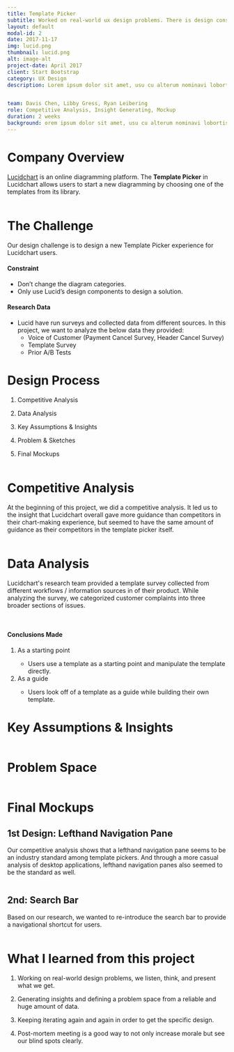 ```yaml
---
title: Template Picker
subtitle: Worked on real-world ux design problems. There is design constraints on this project.
layout: default
modal-id: 2
date: 2017-11-17
img: lucid.png
thumbnail: lucid.png
alt: image-alt
project-date: April 2017
client: Start Bootstrap
category: UX Design
description: Lorem ipsum dolor sit amet, usu cu alterum nominavi lobortis. At duo novum diceret. Tantas apeirian vix et, usu sanctus postulant inciderint ut, populo diceret necessitatibus in vim. Cu eum dicam feugiat noluisse.


team: Davis Chen, Libby Gress, Ryan Leibering
role: Competitive Analysis, Insight Generating, Mockup
duration: 2 weeks
background: orem ipsum dolor sit amet, usu cu alterum nominavi lobortis. At duo novum diceret. Tantas apeirian vix et, usu sanctus postulant inciderint ut, populo diceret necessitatibus in
---
```

<div class="row"> <!-- eternal structure: row col-xl-12 modal-body 1 *edit bg color here*-->
<div class="col-xl-12"> <!-- eternal structure: row col-xl-12 modal-body 2-->
<div class="modal-body"> <!-- eternal structure: row col-xl-12 modal-body 3-->
    <!-- post content start-->
    <div class="container">
    <div class="row text-left text-general">
        <div class="col-lg-12">
          <h1 class="service-heading">Company Overview</h1>
          <p><a href="https://www.lucidchart.com" target="_blank">Lucidchart</a> is an online diagramming platform. The <strong>Template Picker</strong> in Lucidchart allows users to start a new diagramming by choosing one of the templates from its library.</p>
        </div>
        <div class="col-lg-12">
            <span >
            <img class="img-responsive center-block" src="img/portfolio/tp-a/tp-bg.png" alt="">
            </span>
        </div>
        <div class="col-lg-12">
            <h1 class="service-heading">The Challenge</h1>
            <p>Our design challenge is to design a new Template Picker experience for Lucidchart users.</p>
            <h4 class="service-heading">Constraint</h4>
            <ul>
                <li>Don’t change the diagram categories.</li>
                <li>Only use Lucid’s design components to design a solution.</li>
            </ul>
            <h4 class="service-heading">Research Data</h4>
            <ul>
                <li>Lucid have run surveys and collected data from different sources. In this project, we want to analyze the below data they provided:
                    <ul>
                        <li>Voice of Customer (Payment Cancel Survey, Header Cancel Survey)</li>
                        <li>Template Survey</li>
                        <li>Prior A/B Tests</li>
                    </ul>
                </li>
            </ul>
        </div>
    </div>
    <div class="div-line"></div>
    </div> <!-- container -->
    <!-- post content end-->
</div> <!-- eternal structure: row col-xl-12 modal-body 4-->
</div> <!-- eternal structure: row col-xl-12 modal-body 5-->
</div>

<div class="row bg-light-gray"> <!-- eternal structure: row col-xl-12 modal-body 1 *edit bg color here*-->
<div class="col-xl-12"> <!-- eternal structure: row col-xl-12 modal-body 2-->
<div class="modal-body"> <!-- eternal structure: row col-xl-12 modal-body 3-->
    <!-- post content start-->
    <div class="container">
    <div class="div-line"></div>
    <div class="row text-left text-general">
        <div class="col-lg-6 col-md-7 col-sm-7">
            <h1 class="service-heading">Design Process</h1>
            <ol>
                <li><p>Competitive Analysis</p></li>
                <li><p>Data Analysis</p></li>
                <li><p>Key Assumptions & Insights</p></li>
                <li><p>Problem & Sketches</p></li>
                <li><p>Final Mockups</p></li>
            </ol>
        </div>
        <div class="col-lg-6 col-md-5 col-sm-5">
            <span >
            <a href="img/portfolio/tp-a/tp-problem.png" target="_blank"><img class="img-responsive center-block" src="img/portfolio/tp-a/tp-problem.png" alt=""></a>
            </span>
        </div>
    </div>
    <div class="div-line"></div>
    </div> <!-- container -->
    <!-- post content end-->
</div> <!-- eternal structure: row col-xl-12 modal-body 4-->
</div> <!-- eternal structure: row col-xl-12 modal-body 5-->
</div>

<div class="row"> <!-- eternal structure: row col-xl-12 modal-body 1 *edit bg color here*-->
<div class="col-xl-12"> <!-- eternal structure: row col-xl-12 modal-body 2-->
<div class="modal-body"> <!-- eternal structure: row col-xl-12 modal-body 3-->
    <!-- post content start-->
    <div class="container">
    <div class="div-line"></div>
    <div class="row text-left text-general">
      <div class="col-lg-1"></div>
      <div class="col-lg-10 tp-card">
        <h1 class="service-heading">Competitive Analysis</h1>
        <p>At the beginning of this project, we did a competitive analysis. It led us to the insight that Lucidchart overall gave more guidance than competitors in their chart-making experience, but seemed to have the same amount of guidance as their competitors in the template picker itself.</p>
        <span>
            <a href="img/portfolio/tp-a/tp-competitive.png" target="_blank"><img class="img-responsive center-block" src="img/portfolio/tp-a/tp-competitive.png" alt=""></a>
            </span>
      </div>
      <div class="col-lg-1"></div>
    </div>
    <div class="div-line"></div>
    <div class="row text-left text-general">
      <div class="col-lg-1"></div>
      <div class="col-lg-10 tp-card">
        <h1 class="service-heading">Data Analysis</h1>
        <p>Lucidchart's research team provided a template survey collected from different workflows / information sources in of their product. While analyzing the survey, we categorized customer complaints into three broader sections of issues.</p>
        <span>
        <a href="img/portfolio/tp-a/tp-ana.png" target="_blank"><img class="img-responsive center-block" src="img/portfolio/tp-a/tp-ana.png" alt=""></a>
        </span>
        <span>
        <a href="img/portfolio/tp-a/tp-pie-chart.png" target="_blank"><img class="img-responsive center-block" src="img/portfolio/tp-a/tp-pie-chart.png" alt=""></a>
        </span>
        <h4 class="service-heading">Conclusions Made</h4>
            <ol>
                <li>As a starting point</li>
                    <ul><li>Users use a template as a starting point and manipulate the template directly.</li></ul>
                <li>As a guide</li>
                    <ul><li>Users look off of a template as a guide while building their own template.</li></ul>
            </ol>
      </div>
      <div class="col-lg-1"></div>
    </div>
    <div class="div-line"></div>
    <div class="row text-left text-general">
      <div class="col-lg-1"></div>
      <div class="col-lg-10 tp-card">
        <h1 class="service-heading">Key Assumptions & Insights</h1>
        <span>
            <a href="img/portfolio/tp-a/tp-insights.png" target="_blank"><img class="img-responsive center-block" src="img/portfolio/tp-a/tp-insights.png" alt=""></a>
            </span>
      </div>
      <div class="col-lg-1"></div>
    </div>
    <div class="div-line"></div>
    <div class="row text-left text-general">
      <div class="col-lg-1"></div>
      <div class="col-lg-10 tp-card">
        <h1 class="service-heading">Problem Space</h1>
        <span>
            <a href="img/portfolio/tp-a/tp-ps.png" target="_blank"><img class="img-responsive center-block" src="img/portfolio/tp-a/tp-ps.png" alt=""></a>
            </span>
      </div>
      <div class="col-lg-1"></div>
    </div>
    <div class="div-line"></div>
    </div> <!-- container -->
    <!-- post content end-->
</div> <!-- eternal structure: row col-xl-12 modal-body 4-->
</div> <!-- eternal structure: row col-xl-12 modal-body 5-->
</div>

<div class="row"> <!-- eternal structure: row col-xl-12 modal-body 1 *edit bg color here*-->
<div class="col-xl-12"> <!-- eternal structure: row col-xl-12 modal-body 2-->
<div class="modal-body"> <!-- eternal structure: row col-xl-12 modal-body 3-->
    <!-- post content start-->
    <div class="container">
    <div class="row text-left text-general">
        <div class="col-lg-12">
            <h1 class="service-heading">Final Mockups</h1>
        </div>
    </div>
    <div class="row text-left text-general">
        <div class="col-lg-12">
          <h2 class="service-heading">1st Design: Lefthand Navigation Pane</h2>
          <p>Our competitive analysis shows that a lefthand navigation pane seems to be an industry standard among template pickers. And through a more casual analysis of desktop applications, lefthand navigation panes also seemed to be the standard as well.</p>
        </div>
        <div class="col-lg-12">
            <span >
            <a href="img/portfolio/tp-a/tp-1stdesign.png" target="_blank"><img class="img-responsive center-block" src="img/portfolio/tp-a/tp-1stdesign.png" alt=""></a>
            </span>
        </div>
        <div class="col-lg-12">
            <h2 class="service-heading">2nd: Search Bar</h2>
            <p>Based on our research, we wanted to re-introduce the search bar to provide a navigational shortcut for users.</p>
        </div>
        <div class="col-lg-12">
            <span >
            <a href="img/portfolio/tp-a/tp-2nddesign.png" target="_blank"><img class="img-responsive center-block" src="img/portfolio/tp-a/tp-2nddesign.png" alt=""></a>
            </span>
        </div>
    </div>
    <div class="div-line"></div>
    </div> <!-- container -->
    <!-- post content end-->
</div> <!-- eternal structure: row col-xl-12 modal-body 4-->
</div> <!-- eternal structure: row col-xl-12 modal-body 5-->
</div>

<div class="row bg-light-gray"> <!-- eternal structure: row col-xl-12 modal-body 1 *edit bg color here*-->
<div class="col-xl-12"> <!-- eternal structure: row col-xl-12 modal-body 2-->
<div class="modal-body"> <!-- eternal structure: row col-xl-12 modal-body 3-->
    <!-- post content start-->
    <div class="container">
    <div class="div-line"></div>
    <div class="row text-left text-general">
        <div class="col-lg-12">
        <h1 class="service-heading">What I learned from this project</h1>
        <ol>
            <li><p>Working on real-world design problems, we listen, think, and present what we get.</p></li>
            <li><p>Generating insights and defining a problem space from a reliable and huge amount of data.</p></li>
            <li><p>Keeping iterating again and again in order to get the specific design.</p></li>
            <li><p>Post-mortem meeting is a good way to not only increase morale but see our blind spots clearly.</p></li>
        </ol>
        </div>
    </div>
    <div class="div-line"></div>
    </div> <!-- container -->
    <!-- post content end-->
</div> <!-- eternal structure: row col-xl-12 modal-body 4-->
</div> <!-- eternal structure: row col-xl-12 modal-body 5-->
</div>
